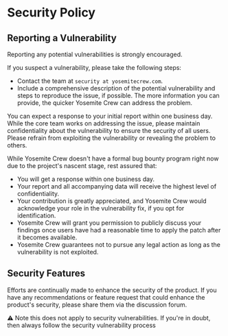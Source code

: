 # Security Policy

## Reporting a Vulnerability

Reporting any potential vulnerabilities is strongly encouraged.

If you suspect a vulnerability, please take the following steps:
- Contact the team at `security at yosemitecrew.com`.
- Include a comprehensive description of the potential vulnerability and steps to reproduce the issue, if possible. The more information you can provide, the quicker Yosemite Crew can address the problem.

You can expect a response to your initial report within one business day.
While the core team works on addressing the issue, please maintain confidentiality about the vulnerability to ensure the security of all users.
Please refrain from exploiting the vulnerability or revealing the problem to others.

While Yosemite Crew doesn't have a formal bug bounty program right now due to the project's nascent stage, rest assured that:

- You will get a response within one business day.
- Your report and all accompanying data will receive the highest level of confidentiality.
- Your contribution is greatly appreciated, and Yosemite Crew would acknowledge your role in the vulnerability fix, if you opt for identification.
- Yosemite Crew will grant you permission to publicly discuss your findings once users have had a reasonable time to apply the patch after it becomes available.
- Yosemite Crew guarantees not to pursue any legal action as long as the vulnerability is not exploited.

## Security Features
Efforts are continually made to enhance the security of the product.
If you have any recommendations or feature request that could enhance the product's security, please share them via the discussion forum.

⚠️ Note this does not apply to security vulnerabilities. If you're in doubt, then always follow the security vulnerability process
